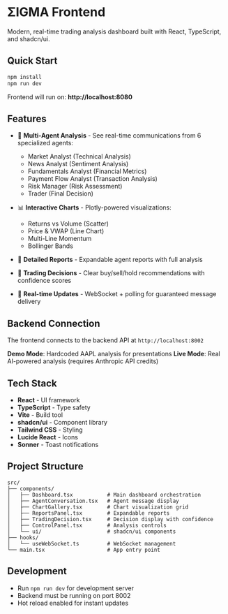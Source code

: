 # ΣIGMA Frontend

Modern, real-time trading analysis dashboard built with React, TypeScript, and shadcn/ui.

## Quick Start

```bash
npm install
npm run dev
```

Frontend will run on: **http://localhost:8080**

## Features

- 🤖 **Multi-Agent Analysis** - See real-time communications from 6 specialized agents:
  - Market Analyst (Technical Analysis)
  - News Analyst (Sentiment Analysis)
  - Fundamentals Analyst (Financial Metrics)
  - Payment Flow Analyst (Transaction Analysis)
  - Risk Manager (Risk Assessment)
  - Trader (Final Decision)

- 📊 **Interactive Charts** - Plotly-powered visualizations:
  - Returns vs Volume (Scatter)
  - Price & VWAP (Line Chart)
  - Multi-Line Momentum
  - Bollinger Bands

- 📄 **Detailed Reports** - Expandable agent reports with full analysis

- 🎯 **Trading Decisions** - Clear buy/sell/hold recommendations with confidence scores

- 🔌 **Real-time Updates** - WebSocket + polling for guaranteed message delivery

## Backend Connection

The frontend connects to the backend API at `http://localhost:8002`

**Demo Mode**: Hardcoded AAPL analysis for presentations
**Live Mode**: Real AI-powered analysis (requires Anthropic API credits)

## Tech Stack

- **React** - UI framework
- **TypeScript** - Type safety
- **Vite** - Build tool
- **shadcn/ui** - Component library
- **Tailwind CSS** - Styling
- **Lucide React** - Icons
- **Sonner** - Toast notifications

## Project Structure

```
src/
├── components/
│   ├── Dashboard.tsx           # Main dashboard orchestration
│   ├── AgentConversation.tsx   # Agent message display
│   ├── ChartGallery.tsx        # Chart visualization grid
│   ├── ReportsPanel.tsx        # Expandable reports
│   ├── TradingDecision.tsx     # Decision display with confidence
│   ├── ControlPanel.tsx        # Analysis controls
│   └── ui/                     # shadcn/ui components
├── hooks/
│   └── useWebSocket.ts         # WebSocket management
└── main.tsx                    # App entry point
```

## Development

- Run `npm run dev` for development server
- Backend must be running on port 8002
- Hot reload enabled for instant updates
